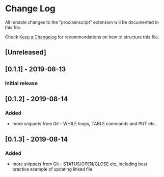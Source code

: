 # Change Log

All notable changes to the "proclaimscript" extension will be documented in this file.

Check [Keep a Changelog](http://keepachangelog.com/) for recommendations on how to structure this file.

## [Unreleased]

## [0.1.1] - 2019-08-13
### Initial release

## [0.1.2] - 2019-08-14
### Added
- more snippets from Git - WHILE loops, TABLE commands and PUT etc. 

## [0.1.3] - 2019-08-14
### Added
- more snippets from Git - STATUS/OPEN/CLOSE etc, including best practice example of updating linked file

